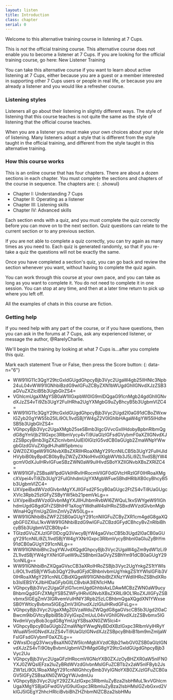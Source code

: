 ```yaml
---
layout: listen
title: Introduction
class: chapter
serial: 0
---
```

Welcome to this alternative training course in listening at 7 Cups.

This is *not* the official training course. This alternative course does not enable you to become a listener at 7 Cups. If you are looking for the official training course, go here: New Listener Training

You can take this alternative course if you want to learn about active listening at 7 Cups, either because you are a guest or a member interested in supporting other 7 Cups users or people in real life, or because you are already a listener and you would like a refresher course.

### Listening styles

Listeners all go about their listening in slightly different ways. The style of listening that this course teaches is not quite the same as the style of listening that the official course teaches.

When you are a listener you must make your own choices about your style of listening. Many listeners adopt a style that is different from the style taught in the official training, and different from the style taught in this alternative training.

### How this course works

This is an online course that has four chapters. There are about a dozen sections in each chapter. You must complete the sections and chapters of the course in sequence. The chapters are:
{: .showul}

- Chapter I: Understanding 7 Cups
- Chapter II: Operating as a listener
- Chapter III: Listening skills
- Chapter IV: Advanced skills

Each section ends with a quiz, and you must complete the quiz correctly before you can move on to the next section. Quiz questions can relate to the current section or to any previous section.

If you are not able to complete a quiz correctly, you can try again as many times as you need to. Each quiz is generated randomly, so that if you re-take a quiz the questions will not be exactly the same.

Once you have completed a section's quiz, you can go back and review the section whenever you want, without having to complete the quiz again.

You can work through this course at your own pace, and you can take as long as you want to complete it. You do not need to complete it in one session. You can stop at any time, and then at a later time return to pick up where you left off.

All the examples of chats in this course are fiction.

### Getting help

If you need help with any part of the course, or if you have questions, then you can ask in the forums at 7 Cups, ask any experienced listener, or message the author, @RarelyCharlie.

We'll begin the training by looking at what 7 Cups is&hellip;after you complete this quiz.

Mark each statement True or False, then press the Score button:
{: data-n="6"}

- WW91IG11c3QgY29tcGxldGUgdGhpcyBjb3Vyc2UgaW4gb25lIHNlc3Npb24uL04vWW91IGNhbiBzdG9wIGFuZCByZXN1bWUgdGhlIGNvdXJzZSB3aGVuZXZlciB5b3UgbGlrZS4=
- VGhlcmUgaXMgYSB0aW1lIGxpbWl0IG9mIDQgaG91cnMgb24gdGhlIGNvdXJzZS4vTi9Zb3UgY2FuIHRha2UgYXMgbG9uZyBhcyB5b3UgbmVlZC4=
- WW91IG11c3QgY29tcGxldGUgdGhpcyBjb3Vyc2Ugd2l0aG91dCBoZWxwIGZyb20gYW55b25lLi9OL1lvdSBjYW4gZ2V0IGhlbHAgaW4gYW55IHdheSB5b3UgbGlrZS4=
- VGhpcyBjb3Vyc2UgaXMgb25seSBmb3IgcGVvcGxlIHdobyBpbnRlbmQgdG8gYmVjb21lIGxpc3RlbmVycy4vTi9UaGlzIGFsdGVybmF0aXZlIGNvdXJzZSBpcyBmb3IgZXZlcnlvbmUuIEl0IGlzIG5vdCB0aGUgb2ZmaWNpYWwgbGlzdGVuZXIgdHJhaW5pbmcu
- QWZ0ZXIgeW91IGNvbXBsZXRlIHRoaXMgY291cnNlLCB5b3UgY2FuIHJldHVybiB0byBpdCB0byByZWZyZXNoIHlvdXIgbWVtb3J5Li9ZL1lvdSBjYW4gcmV0dXJuIHRvIGFueSBzZWN0aW9uIHlvdSBoYXZlIGNvbXBsZXRlZC4=
- WW91IGFyZSBsaW1pdGVkIHRvIHRocmVlIGF0dGVtcHRzIGF0IHRoaXMgcXVpei4vTi9Zb3UgY2FuIGhhdmUgYXMgbWFueSBhdHRlbXB0cyBhcyB5b3UgbmVlZC4=
- UXVpeiBxdWVzdGlvbnMgYXJlIGFsd2F5cyB0aGUgc2FtZS4vTi9UaGUgcXVlc3Rpb25zIGFyZSByYW5kb21pemVkLg==
- UXVpeiBxdWVzdGlvbnMgYXJlIHJhbmRvbWl6ZWQuL1kvSWYgeW91IGhhdmUgdG8gdGFrZSBhIHF1aXogYWdhaW4sIHRoZSBxdWVzdGlvbnMgbWlnaHQgYmUgZGlmZmVyZW50Lg==
- WW91IGNhbiBsZWF2ZSB0aGUgY291cnNlIGFuZCByZXR1cm4gdG8gaXQgbGF0ZXIuL1kvWW91IGNhbiBzdG9wIGFuZCBzdGFydCBhcyBvZnRlbiBhcyB5b3UgbmVlZCB0by4=
- TGlzdGVuZXJzIGF0IDcgQ3VwcyBjYW4gaGVscCB5b3Ugd2l0aCB0aGUgY291cnNlLi9ZL1lvdSBjYW4gYXNrIGxpc3RlbmVycyBhbnl0aGluZyBhYm91dCB0aGUgY291cnNlLg==
- WW91IGNhbiBhc2sgYWJvdXQgdGhpcyBjb3Vyc2UgaW4gZm9ydW1zLi9ZL1lvdSBjYW4gYXNrIGFueW9uZSBhbnl3aGVyZSBhYm91dCB0aGUgY291cnNlLg==
- WW91IGNhbiBnZXQgaGVscCB3aXRoIHRoZSBjb3Vyc2UgYnkgZS1tYWlsLi9OL1lvdSBjYW5ub3QgY29udGFjdCBhbnlvbmUgYnkgZS1tYWlsIGFib3V0IHRoaXMgY291cnNlLCBidXQgeW91IGNhbiBtZXNzYWdlIHRoZSBhdXRob3IsIEBSYXJlbHlDaGFybGllLCBvbiA3IEN1cHMu
- VGhpcyBjb3Vyc2UgaGFzIG1vcmUgdGhhbiAxLDAwMCBzZWN0aW9ucyBhbmQgdGFrZXMgYSB5ZWFyIHRvIGNvbXBsZXRlLi9OL1RoZXJlIGFyZSBvbmx5IGEgZmV3IGRvemVuIHNlY3Rpb25zLCBhbmQgaXQgdXN1YWxseSB0YWtlcyBvbmx5IGEgZmV3IGhvdXJzIGluIHRvdGFsLg==
- VGhpcyBjb3Vyc2UgaXMgZGVzaWduZWQgdG8gaGVscCB5b3Ugd2l0aCBwcm9ibGVtcyBpbiB5b3VyIGxpZmUuL04vVGhlIGNvdXJzZSBvbmx5IGNvdmVycyBob3cgdG8gYmUgYSBsaXN0ZW5lci4=
- VGhpcyBpcyB0aGUgb2ZmaWNpYWwgNyBDdXBzIGxpc3RlbmVyIHRyYWluaW5nIGNvdXJzZS4vTi9UaGlzIGNvdXJzZSBpcyBhbiB1bm9mZmljaWFsIGFsdGVybmF0aXZlLg==
- QWxsIDcgQ3VwcyBsaXN0ZW5lcnMgbXVzdCBjb21wbGV0ZSB0aGlzIGNvdXJzZS4vTi9ObyBvbmUgbmVlZHMgdG8gY29tcGxldGUgdGhpcyBjb3Vyc2Uu
- VGhpcyBjb3Vyc2UgaGFzIHRocmVlIGNoYXB0ZXJzOyBHZXR0aW5nIFN0YXJ0ZWQsIEFza2luZyBRdWVzdGlvbnMsIGFuZCBTb2x2aW5nIFByb2JsZW1zLi9OL1RoaXMgY291cnNlIGhhcyBmb3VyIGNoYXB0ZXJzIGFuZCB0aGV5IGFyZSBsaXN0ZWQgYWJvdmUu
- VGhpcyBjb3Vyc2UgY292ZXJzIGxpc3RlbmluZyBza2lsbHMuL1kvVGhlcmUgaXMgYSBjaGFwdGVyIG9uIGxpc3RlbmluZyBza2lsbHMsIGZvbGxvd2VkIGJ5IGEgY2hhcHRlciBvbiBhZHZhbmNlZCBza2lsbHMu

